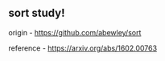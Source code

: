 

## sort study!

origin - https://github.com/abewley/sort

reference - https://arxiv.org/abs/1602.00763


## 